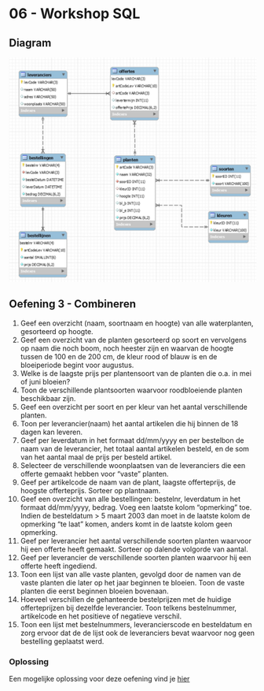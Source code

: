 # 06 - Workshop SQL

## Diagram
<img src="../exercises/images/diagram-planten.jpg" alt="Diagram Planten.db">

## Oefening 3 - Combineren

1. Geef een overzicht (naam, soortnaam en hoogte) van alle waterplanten, gesorteerd op hoogte.
2. Geef een overzicht van de planten gesorteerd op soort en vervolgens op naam die noch boom, noch heester zijn en waarvan de hoogte tussen de 100 en de 200 cm, de kleur rood of blauw is en de bloeiperiode begint voor augustus.
3. Welke is de laagste prijs per plantensoort van de planten die o.a. in mei of juni bloeien?
4. Toon de verschillende plantsoorten waarvoor roodbloeiende planten beschikbaar zijn.
5. Geef een overzicht per soort en per kleur van het aantal verschillende planten.
6. Toon per leverancier(naam) het aantal artikelen die hij binnen de 18 dagen kan leveren.
7. Geef per leverdatum in het formaat dd/mm/yyyy en per bestelbon de naam van de leverancier, het totaal aantal artikelen besteld, en de som van het aantal maal de prijs per besteld artikel.
8. Selecteer de verschillende woonplaatsen van de leveranciers die een offerte gemaakt hebben voor “vaste” planten.
9. Geef per artikelcode de naam van de plant, laagste offerteprijs, de hoogste offerteprijs. Sorteer op plantnaam.
10. Geef een overzicht van alle bestellingen: bestelnr, leverdatum in het formaat dd/mm/yyyy, bedrag. Voeg een laatste kolom “opmerking” toe. Indien de besteldatum > 5 maart 2003 dan moet in de laatste kolom de opmerking “te laat” komen, anders komt in de laatste kolom geen opmerking.
11. Geef per leverancier het aantal verschillende soorten planten waarvoor hij een offerte heeft gemaakt. Sorteer op dalende volgorde van aantal.
12. Geef per leverancier de verschillende soorten planten waarvoor hij een offerte heeft ingediend.
13. Toon een lijst van alle vaste planten, gevolgd door de namen van de vaste planten die later op het jaar beginnen te bloeien. Toon de vaste planten die eerst beginnen bloeien bovenaan.
14. Hoeveel verschillen de gehanteerde bestelprijzen met de huidige offerteprijzen bij dezelfde leverancier. Toon telkens bestelnummer, artikelcode en het positieve of negatieve verschil.
15. Toon een lijst met bestelnummers, leverancierscode en besteldatum en zorg ervoor dat de de lijst ook de leveranciers bevat waarvoor nog geen bestelling geplaatst werd.

### Oplossing
Een mogelijke oplossing voor deze oefening vind je [hier](../solutions/exercise-3.md)
